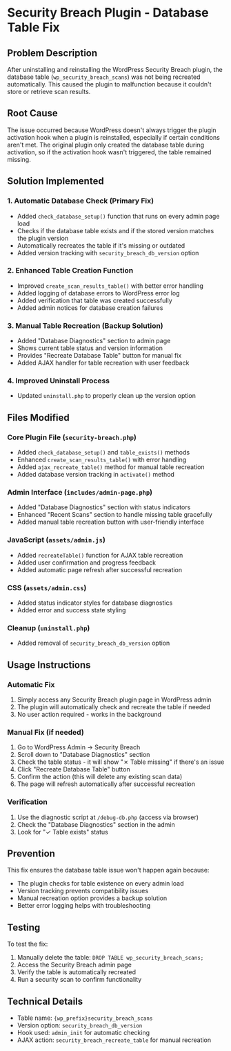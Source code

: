 # Security Breach Plugin - Database Table Fix

## Problem Description
After uninstalling and reinstalling the WordPress Security Breach plugin, the database table (`wp_security_breach_scans`) was not being recreated automatically. This caused the plugin to malfunction because it couldn't store or retrieve scan results.

## Root Cause
The issue occurred because WordPress doesn't always trigger the plugin activation hook when a plugin is reinstalled, especially if certain conditions aren't met. The original plugin only created the database table during activation, so if the activation hook wasn't triggered, the table remained missing.

## Solution Implemented

### 1. Automatic Database Check (Primary Fix)
- Added `check_database_setup()` function that runs on every admin page load
- Checks if the database table exists and if the stored version matches the plugin version
- Automatically recreates the table if it's missing or outdated
- Added version tracking with `security_breach_db_version` option

### 2. Enhanced Table Creation Function
- Improved `create_scan_results_table()` with better error handling
- Added logging of database errors to WordPress error log
- Added verification that table was created successfully
- Added admin notices for database creation failures

### 3. Manual Table Recreation (Backup Solution)
- Added "Database Diagnostics" section to admin page
- Shows current table status and version information
- Provides "Recreate Database Table" button for manual fix
- Added AJAX handler for table recreation with user feedback

### 4. Improved Uninstall Process
- Updated `uninstall.php` to properly clean up the version option

## Files Modified

### Core Plugin File (`security-breach.php`)
- Added `check_database_setup()` and `table_exists()` methods
- Enhanced `create_scan_results_table()` with error handling
- Added `ajax_recreate_table()` method for manual table recreation
- Added database version tracking in `activate()` method

### Admin Interface (`includes/admin-page.php`)
- Added "Database Diagnostics" section with status indicators
- Enhanced "Recent Scans" section to handle missing table gracefully
- Added manual table recreation button with user-friendly interface

### JavaScript (`assets/admin.js`)
- Added `recreateTable()` function for AJAX table recreation
- Added user confirmation and progress feedback
- Added automatic page refresh after successful recreation

### CSS (`assets/admin.css`)
- Added status indicator styles for database diagnostics
- Added error and success state styling

### Cleanup (`uninstall.php`)
- Added removal of `security_breach_db_version` option

## Usage Instructions

### Automatic Fix
1. Simply access any Security Breach plugin page in WordPress admin
2. The plugin will automatically check and recreate the table if needed
3. No user action required - works in the background

### Manual Fix (if needed)
1. Go to WordPress Admin → Security Breach
2. Scroll down to "Database Diagnostics" section
3. Check the table status - it will show "✗ Table missing" if there's an issue
4. Click "Recreate Database Table" button
5. Confirm the action (this will delete any existing scan data)
6. The page will refresh automatically after successful recreation

### Verification
1. Use the diagnostic script at `/debug-db.php` (access via browser)
2. Check the "Database Diagnostics" section in the admin
3. Look for "✓ Table exists" status

## Prevention
This fix ensures the database table issue won't happen again because:
- The plugin checks for table existence on every admin load
- Version tracking prevents compatibility issues
- Manual recreation option provides a backup solution
- Better error logging helps with troubleshooting

## Testing
To test the fix:
1. Manually delete the table: `DROP TABLE wp_security_breach_scans;`
2. Access the Security Breach admin page
3. Verify the table is automatically recreated
4. Run a security scan to confirm functionality

## Technical Details
- Table name: `{wp_prefix}security_breach_scans`
- Version option: `security_breach_db_version`
- Hook used: `admin_init` for automatic checking
- AJAX action: `security_breach_recreate_table` for manual recreation
